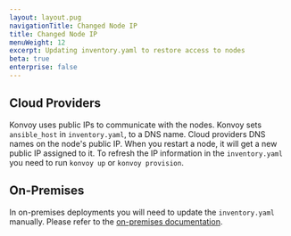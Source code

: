 ```yaml
---
layout: layout.pug
navigationTitle: Changed Node IP
title: Changed Node IP
menuWeight: 12
excerpt: Updating inventory.yaml to restore access to nodes
beta: true
enterprise: false
---
```


<!-- markdownlint-disable MD004 MD007 MD025 MD030 -->

## Cloud Providers

Konvoy uses public IPs to communicate with the nodes. Konvoy sets `ansible_host` in `inventory.yaml`, to a DNS name. Cloud providers DNS names on the node's public IP. When you restart a node, it will get a new public IP assigned to it. To refresh the IP information in the `inventory.yaml` you need to run `konvoy up` or `konvoy provision`.

## On-Premises

In on-premises deployments you will need to update the `inventory.yaml` manually. Please refer to the [on-premises documentation][on-premises].

[on-premises]: ../../install/install-onprem#specifying-ip-addresses-and-host-names
